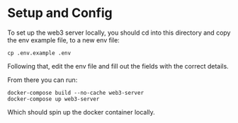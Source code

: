 # Setup and Config

To set up the web3 server locally, you should cd into this directory and copy the env example file, to a new env file:

```
cp .env.example .env
```

Following that, edit the env file and fill out the fields with the correct details.

From there you can run:

```
docker-compose build --no-cache web3-server
docker-compose up web3-server
```

Which should spin up the docker container locally.
